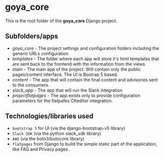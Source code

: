 # goya_core 
This is the root folder of the **goya_core** Django project.

## Subfolders/apps
- _goya_core_ - The project settings and configuration folders including the generic URLs configuration
- _templates_ - The folder where each app will store it's html templates that are sent back to the frontend with the information from the views.
- _main_ - The main app of the project. Will contain only the public pages/content interface. The UI is Bootrap 5 based.
- _content_ - The app that will contain the final content and advisories sent to the consumers.
- _slack_app_ - The app that will run the Slack integration
- _projectflatpages_ - The app exists only to provide configuration parameters for the flatpafes CKeditor integration.


## Technologies/libraries used
- `bootstrap 5` for UI (via the django-bootstrap-v5 library)
- `Slack SDK` (via the python slack_sdk library)
- `AWS` (via the boto3/botocore library)
- `flatpages` from Django to build the simple static part of the application, like FAQ and Privacy pages. 